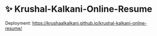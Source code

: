 # ✨ Krushal-Kalkani-Online-Resume
Deployment: https://krushaalkalkani.github.io/krushal-kalkani-online-resume/

